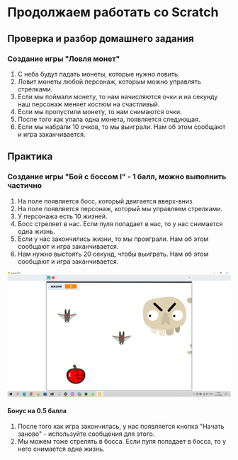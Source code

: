# Продолжаем работать со Scratch

## Проверка и разбор домашнего задания

### Создание игры "Ловля монет"

1. С неба будут падать монеты, которые нужно ловить.
2. Ловит монеты любой персонаж, которым можно управлять стрелками.
3. Если мы поймали монету, то нам начисляются очки и на секунду наш персонаж меняет костюм на счастливый.
4. Если мы пропустили монету, то нам снимаются очки.
5. После того как упала одна монета, появляется следующая.
6. Если мы набрали 10 очков, то мы выиграли. Нам об этом сообщают и игра заканчивается.

## Практика

### Создание игры "Бой с боссом I" - 1 балл, можно выполнить частично

1. На поле появляется босс, который двигается вверх-вниз.
2. На поле появляется персонаж, который мы управляем стрелками. 
3. У персонажа есть 10 жизней.
4. Босс стреляет в нас. Если пуля попадает в нас, то у нас снимается одна жизнь.
5. Если у нас закончились жизни, то мы проиграли. Нам об этом сообщают и игра заканчивается.
6. Нам нужно выстоять 20 секунд, чтобы выиграть. Нам об этом сообщают и игра заканчивается.

![](img.png)

#### Бонус на 0.5 балла

1. После того как игра закончилась, у нас появляется кнопка "Начать заново" - используйте сообщения для этого.
2. Мы можем тоже стрелять в босса. Если пуля попадает в босса, то у него снимается одна жизнь.